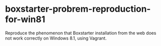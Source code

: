 # boxstarter-probrem-reproduction-for-win81
Reproduce the phenomenon that Boxstarter installation from the web does not work correctly on Windows 8.1, using Vagrant.
